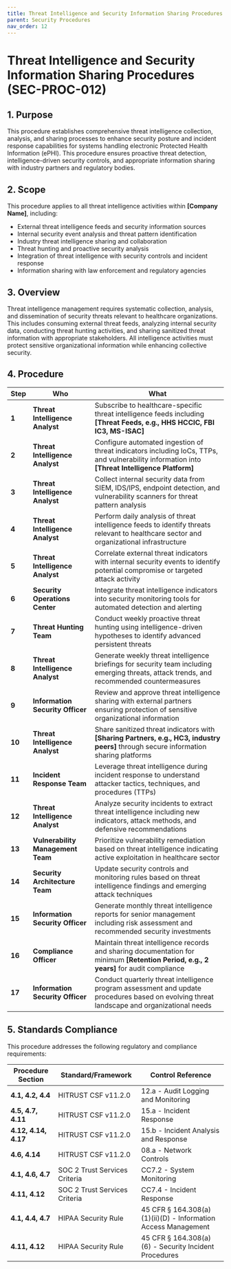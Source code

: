 ```yaml
---
title: Threat Intelligence and Security Information Sharing Procedures (SEC-PROC-012)
parent: Security Procedures
nav_order: 12
---
```


# Threat Intelligence and Security Information Sharing Procedures (SEC-PROC-012)

## 1. Purpose

This procedure establishes comprehensive threat intelligence collection, analysis, and sharing processes to enhance security posture and incident response capabilities for systems handling electronic Protected Health Information (ePHI). This procedure ensures proactive threat detection, intelligence-driven security controls, and appropriate information sharing with industry partners and regulatory bodies.

## 2. Scope

This procedure applies to all threat intelligence activities within **[Company Name]**, including:
- External threat intelligence feeds and security information sources
- Internal security event analysis and threat pattern identification
- Industry threat intelligence sharing and collaboration
- Threat hunting and proactive security analysis
- Integration of threat intelligence with security controls and incident response
- Information sharing with law enforcement and regulatory agencies

## 3. Overview

Threat intelligence management requires systematic collection, analysis, and dissemination of security threats relevant to healthcare organizations. This includes consuming external threat feeds, analyzing internal security data, conducting threat hunting activities, and sharing sanitized threat information with appropriate stakeholders. All intelligence activities must protect sensitive organizational information while enhancing collective security.

## 4. Procedure

| **Step** | **Who** | **What** |
| -------- | ------- | -------- |
| **1** | **Threat Intelligence Analyst** | Subscribe to healthcare-specific threat intelligence feeds including **[Threat Feeds, e.g., HHS HCCIC, FBI IC3, MS-ISAC]** |
| **2** | **Threat Intelligence Analyst** | Configure automated ingestion of threat indicators including IoCs, TTPs, and vulnerability information into **[Threat Intelligence Platform]** |
| **3** | **Threat Intelligence Analyst** | Collect internal security data from SIEM, IDS/IPS, endpoint detection, and vulnerability scanners for threat pattern analysis |
| **4** | **Threat Intelligence Analyst** | Perform daily analysis of threat intelligence feeds to identify threats relevant to healthcare sector and organizational infrastructure |
| **5** | **Threat Intelligence Analyst** | Correlate external threat indicators with internal security events to identify potential compromise or targeted attack activity |
| **6** | **Security Operations Center** | Integrate threat intelligence indicators into security monitoring tools for automated detection and alerting |
| **7** | **Threat Hunting Team** | Conduct weekly proactive threat hunting using intelligence-driven hypotheses to identify advanced persistent threats |
| **8** | **Threat Intelligence Analyst** | Generate weekly threat intelligence briefings for security team including emerging threats, attack trends, and recommended countermeasures |
| **9** | **Information Security Officer** | Review and approve threat intelligence sharing with external partners ensuring protection of sensitive organizational information |
| **10** | **Threat Intelligence Analyst** | Share sanitized threat indicators with **[Sharing Partners, e.g., HC3, industry peers]** through secure information sharing platforms |
| **11** | **Incident Response Team** | Leverage threat intelligence during incident response to understand attacker tactics, techniques, and procedures (TTPs) |
| **12** | **Threat Intelligence Analyst** | Analyze security incidents to extract threat intelligence including new indicators, attack methods, and defensive recommendations |
| **13** | **Vulnerability Management Team** | Prioritize vulnerability remediation based on threat intelligence indicating active exploitation in healthcare sector |
| **14** | **Security Architecture Team** | Update security controls and monitoring rules based on threat intelligence findings and emerging attack techniques |
| **15** | **Information Security Officer** | Generate monthly threat intelligence reports for senior management including risk assessment and recommended security investments |
| **16** | **Compliance Officer** | Maintain threat intelligence records and sharing documentation for minimum **[Retention Period, e.g., 2 years]** for audit compliance |
| **17** | **Information Security Officer** | Conduct quarterly threat intelligence program assessment and update procedures based on evolving threat landscape and organizational needs |

## 5. Standards Compliance

This procedure addresses the following regulatory and compliance requirements:

| **Procedure Section** | **Standard/Framework** | **Control Reference** |
| --------------------- | ---------------------- | --------------------- |
| **4.1, 4.2, 4.4** | HITRUST CSF v11.2.0 | 12.a - Audit Logging and Monitoring |
| **4.5, 4.7, 4.11** | HITRUST CSF v11.2.0 | 15.a - Incident Response |
| **4.12, 4.14, 4.17** | HITRUST CSF v11.2.0 | 15.b - Incident Analysis and Response |
| **4.6, 4.14** | HITRUST CSF v11.2.0 | 08.a - Network Controls |
| **4.1, 4.6, 4.7** | SOC 2 Trust Services Criteria | CC7.2 - System Monitoring |
| **4.11, 4.12** | SOC 2 Trust Services Criteria | CC7.4 - Incident Response |
| **4.1, 4.4, 4.7** | HIPAA Security Rule | 45 CFR § 164.308(a)(1)(ii)(D) - Information Access Management |
| **4.11, 4.12** | HIPAA Security Rule | 45 CFR § 164.308(a)(6) - Security Incident Procedures |


